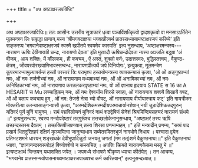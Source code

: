 +++
title = "०७ अष्टाक्षरजपविधिः"

+++

अथ अष्टाक्षरजपविधिः॥ ततः आसीनः उत्तरीय सूत्राकारं धृत्वा पञ्चविंशत्कृित्वो द्वादशकृत्वो वा मनसाऽऽर्तितेन मूलमन्त्रण लिः सकृद्धा प्राणान,यस्य 'श्रीमगवदाज्ञया भगवत्प्रीत्यर्थ प्रातस्सध्यायामष्टाक्षरजपं करिष्ये' इति सङ्करप्य 'भगवानेवाष्टाक्षरजपं स्वस्मै खप्रीतये स्वयमेव कारयति' इत्य नुसन्धाय, 'अष्टाक्षरमन्त्रस्य---नारायण ऋषिः देवीगायत्री छन्दः, नारायणो देवता' इति मुखादौ ऋषिछन्दोदेवता न्यस्य अञ्जलि बद्ध्वा 'अं बीजम् , आय शक्तिः, में कीलकम् , ही कवचम् , ऐं अस्तं, शुक्लो वर्णः, उदात्तस्वरः, बुद्धिस्तत्त्वम् , वैकुण्ठ- क्षेत्रम् , जीवपरवोरखवामिभावस्सम्बन्धः, नारायणप्रीत्यर्थे जपे विनियोगः', इत्युक्त्वा, मूलमन्त्रेण कूपरमारभ्यामुल्यापर्यन्तं हस्तौ परस्परं त्रि: परामृश्य हस्तयोमन्त्रस्य व्यापकन्यासं कृत्वा, 'ओ ओं अङ्गुष्ठाभ्यां नमः, ओं नमः तर्जनीभ्यां नमः, ओं नारायणाय मध्यमाभ्यां नमः, ओं ओं अनामिकाभ्यां नमः, ओं नमः कनिष्ठिकाभ्यां नमः, ओं नारायणाय करतलकरपृष्ठाभ्यां नमः, यो ओं ज्ञानाय हृदयाय 
STATE 
स 
16 
का 
A 
HESARIT 
स 
Mu 
लच्चाह्निकम् नमः, ओं नमः ऐश्वर्याय शिरसे स्वाहा, ओं नारायणाय शक्त्यै शिखायै वषट, ओं ओं बलाय कवचाय हुम् , ओं नम: तेजसे नेत्रा भ्यो वौषट्, ओं नारायणाय वीर्यायास्त्राय फट्' इति गायत्रीकर मोक्तरीत्या करन्यासाङ्गन्यासौ कृत्वा, 
"अस्मदेशिकमस्मदीयपरमाचार्यानशेषान् नयी 
चूडादेशिकतद्गुरुन् यतिवरं पूर्ण मुनिं यामुनम् । रामं पद्मविलोचनं मुनिवरं नाथं शठद्वेषिणं 
सेनेशं श्रियमिन्दियसहचरं नारायणं संधये ॥" इत्यनुसन्धाय, स्वस्य मन्त्रोपदेष्टारं तद्गुरूंश्च तत्तच्छलोकेनानुसन्धाय, 
"अष्टाक्षरं तस्य ऋषि तच्छन्दस्तस्य दैवतम् । तच्छक्तिवीजप्रणवान् तस्य शिरसा प्रणमाम्यहम् ॥" 
इति मन्त्रादीन् प्रणम्य, "सव्यं पाद प्रसार्य धितदुरितहरं दक्षिणं कुञ्चयित्वा जानुन्याधाय सब्येतरमितरभुजं नागभोगे निधाय । पश्चादा द्वयेन प्रतिभटशमने धारयन् शङ्खधके 
देवीभूपादिजुटो जनयतु जगतां (मम तत्)शर्म वैकुण्ठनाथ:॥" इति वैकुण्ठनाथं ध्यावा, 
"ज्ञानानन्दस्वरूपोऽहं विष्णोश्शेषो न कस्यचित् । 
अपत्तिः क्रियते नारायणकैकय मस्तु मे ॥" इत्यष्टाक्षार्थ चिन्तयन् यथाशक्ति जपेत् । जपमध्ये संभाषणे श्रीकृष्ण ध्याचा कीर्तयेत् । तन आचम्य, 
"भगवानेव प्रातस्सन्थ्योपासनाख्यमष्टाक्षरजपाख्यश्च कर्म कारितवान्" इत्यनुसन्दध्यात् ॥ 
